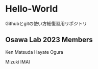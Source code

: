 # Hello-World
Githubとgitの使い方総復習用リポジトリ

## Osawa Lab 2023 Members
Ken Matsuda
Hayate Ogura



Mizuki IMAI


